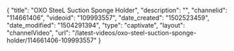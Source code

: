 {
    "title": "OXO SteeL Suction Sponge Holder",
    "description": "",
    "channelid": "114661406",
    "videoid": "109993557",
    "date_created": "1502523459",
    "date_modified": "1504291394",
    "type": "captivate",
    "layout": "channelVideo",
    "url": "\/latest-videos\/oxo-steel-suction-sponge-holder\/114661406-109993557"
}